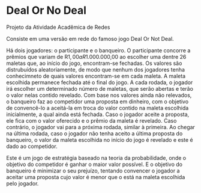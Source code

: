 # Deal Or No Deal

Projeto da Atividade Acadêmica de Redes 

Consiste em uma versão em rede do famoso jogo Deal Or Not Deal.

Há dois jogadores: o participante e o banqueiro. O participante concorre a prêmios que variam de R$1,00 a R$1.000.000,00 ao escolher uma dentre 26 maletas que, ao início do jogo, encontram-se fechadas. Os valores são distrubuídos aleatoriamente, de modo que nenhum dos jogadores tenha conhecimneto de quais valores encontram-se em cada maleta. A maleta escolhida permanece fechada até o final do jogo. A cada rodada, o jogador irá escolher um determinado número de maletas, que serão abertas e terão o valor nelas contido revelado. Com base nos valores ainda não relevados, o banqueiro faz ao competidor uma proposta em dinheiro, com o objetivo de convencê-lo a aceitá-la em troca do valor contido na maleta escolhida inicialmente, a qual ainda está fechada. Caso o jogador aceite a proposta, ele fica com o valor oferecido e o prêmio da maleta é revelado. Caso contrário, o jogador vai para a próxima rodada, similar à primeira. Ao chegar na última rodada, caso o jogador não tenha aceito a última proposta do banqueiro, o valor da maleta escolhida no início do jogo é revelado e este é dado ao competidor. 

Este é um jogo de estratégia baseado na teoria da probabilidade, onde o objetivo do competidor é ganhar o maior valor possível. E o objetivo do banqueiro é minimizar o seu prejuízo, tentando convencer o jogador a aceitar uma proposta cujo valor é menor que o está na maleta escolhida pelo jogador. 
